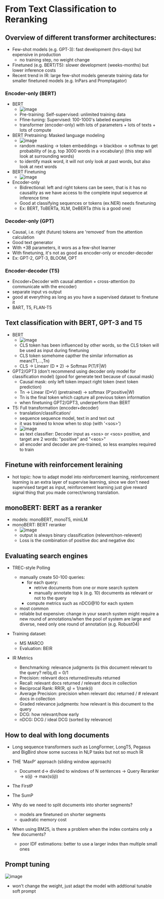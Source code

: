 # From Text Classification to Reranking

## Overview of different transformer architectures: 

* Few-shot models (e.g. GPT-3): fast development (hrs-days) but expensive in production
  * no training step, no weight change 
* Finetuned (e.g. BERT/T5): slower development (weeks-months) but lower inference costs
* Recent trend in IR: large few-shot models generate training data for smaller finetuned models (e.g. InPars and Promptagator)

### Encoder-only (BERT)
* BERT
  * ![image](https://user-images.githubusercontent.com/16402963/218223967-9b4091b1-0e4b-4f5f-a642-f91835ed616e.png)
  * Pre-training: Self-supervised: unlimited training data
  * Ffine-tuning: Supervised: 100-1000's labeled examples
  * transformer (encoder-only) with lots of parameters + lots of texts + lots of compute
* BERT Pretraining: Masked language modeling
  * ![image](https://user-images.githubusercontent.com/16402963/218224374-b7387eef-e57d-4d1b-9323-797e8df7dafa.png)
  * random masking -> token embeddings -> blackbox -> softmax to get probability of (e.g. top 3000 words in a vocabulary) (this step will look at surrounding words)
  * to identify mask word, it will not only look at past words, but also look at next words 
* BERT Finetuning
  * ![image](https://user-images.githubusercontent.com/16402963/218224953-4edd7d80-d291-4ce1-a569-26b7c0c49f71.png)
* Encoder-only
  * Bidirectional: left and right tokens can be seen, that is it has no causality as we have access to the complete input sequence at inference time
  * Good at classifying sequences or tokens (ex.NER) needs finetuning
  * Ex: BERT, ToBERTa, XLM, DeBERTa (this is a good one) 

### Decoder-only (GPT)
* Causal, i.e. right (future) tokens are 'removed' from the attention calculation
* Good text generator
* With +3B parameters, it wors as a few-shot learner
* With finetuning, it's not as good as encoder-only or encoder-decoder
* Ex: GPT-2, GPT-3, BLOOM, OPT
    
### Encoder-decoder (T5)
* Encoder+Decoder with causal attention + cross-attention (to communicate with the encoder)
* separate input vs output
* good at everything as long as you have a supervised dataset to finetune it
* BART, T5, FLAN-T5

    
## Text classification with BERT, GPT-3 and T5
* BERT
    * ![image](https://user-images.githubusercontent.com/16402963/218233817-a60d9b4e-20a4-4c5a-9e14-65c0202e5818.png) 
    * CLS token has been influenced by other words, so the CLS token will be used as input during finetuning
    * CLS token somehome capther the similar information as mean(T1,...,Tn)
    * CLS -> Linearr (D * 2) -> Softmax P(T/F|W)     
* GPT2/GPT3 (don't recommend using decoder only model for classification model) (good for generate text because of causal mask)
    * Causal mask: only left token impact right token (next token prediction)
    * Tn -> Linear (D*V) (pretrained) -> softmax (P'positive|W)
    * Tn is the final token which capture all previous token information
    * when finetuning GPT2/GPT3, underperform than BERT
* T5: Full transformation (encoder+decoder)
    * translation/classification/
    * sequence sequence model, text in and text out
    * it was trained to know when to stop (with '\<sos>')
    * ![image](https://user-images.githubusercontent.com/16402963/218234362-f54ff634-a8b5-4e97-be2e-2829a7511003.png)
    * as text classifier: Decoder input as \<sos> or \<sos> positive, and target are 2 words: "positive" and "\<eos>"
    * all encoder and decoder are pre-trained, so less examples required to train

## Finetune with reinforcement leraining
* hot topic: how to adapt model into reinforcement learning, reinforcement learning is an extra layer of supervise learning, since we don't need supervised target as input, reinforcement learning just give reward signal thing that you made correct/wrong translation. 

## monoBERT: BERT as a reranker
* models: monoBERT, monoT5, miniLM
* monoBERT: BERT reranker
  * ![image](https://user-images.githubusercontent.com/16402963/218261580-62a921b0-637f-471a-b9ae-83fede6cc58a.png)
  * output is always binary classification (relevent/non-relevent)
  * Loss is the combination of positive doc and negative doc

## Evaluating search engines
* TREC-style Polling
  * manually create 50-100 queries:
    * for each query:
      * retrive documents from one or more search system
      * manually annotate top k (e.g. 10) documents as relevant or not to the query
    * compute metrics such as nDCG@10 for each system
  * most common
  * reliable but expensive: change in your search system might require a new round of annotations/when the pool of system are large and diverse, need only one round of annotation (e.g. Robust04)
* Training dataset: 
  * MS MARCO
  * Evaluation: BEIR

* IR Metrics
  * Benchmarking: relevance judgments (is this document relevant to the query? rel(q,d) = 0/1
  * Precision: relevant docs returned/results returned 
  * Recall: relevant docs returned / relevant docs in collection
  * Reciprocal Rank: RR(R, q) = 1/rank(i)
  * Average Precision: precision when relevant doc returned / # relevant docs in collection
  * Graded relevance judgments: how relevant is this document to the query
  * DCG: how relevant/how early
  * nDCG: DCG / ideal DCG (sorted by relevance)

## How to deal with long documents
* Long sequence transformers such as LongFormer, LongT5, Pegasus and BigBird show some success in NLP tasks but not so much IR
* THE 'MaxP' approach (sliding window approach)
  * Document d-> divided to windows of N sentences -> Query Reranker -> s(ij) -> max(s(ij))
* The FirstP
* The SumP


* Why do we need to split documents into shorter segments?
  * models are finetuned on shorter segments
  * quadratic memory cost
* When using BM25, is there a problem when the index contains only a few documents?
  * poor IDF estimations: better to use a larger index than multiple small ones 

## Prompt tuning
![image](https://user-images.githubusercontent.com/16402963/218265985-3ba241c8-1520-4573-a40e-6476896e6f57.png)
* won't change the weight, just adapt the model with addtional tunable soft prompt
